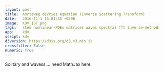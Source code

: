 ```yaml
---
layout: post
title:  Korteweg deVries equation (Inverse Scattering Transform)
date:   2016-11-1 15:01:35 +0300
image:  KDV_IST.png
tags:   stem nonlinear-PDEs matrices waves spectral fft inverse-methods
app:    kdv
script: kdv
d3version: https://d3js.org/d3.v3.min.js
crossfilter: False
numeric: True
---
```


Solitary and wavess.... need MathJax here
